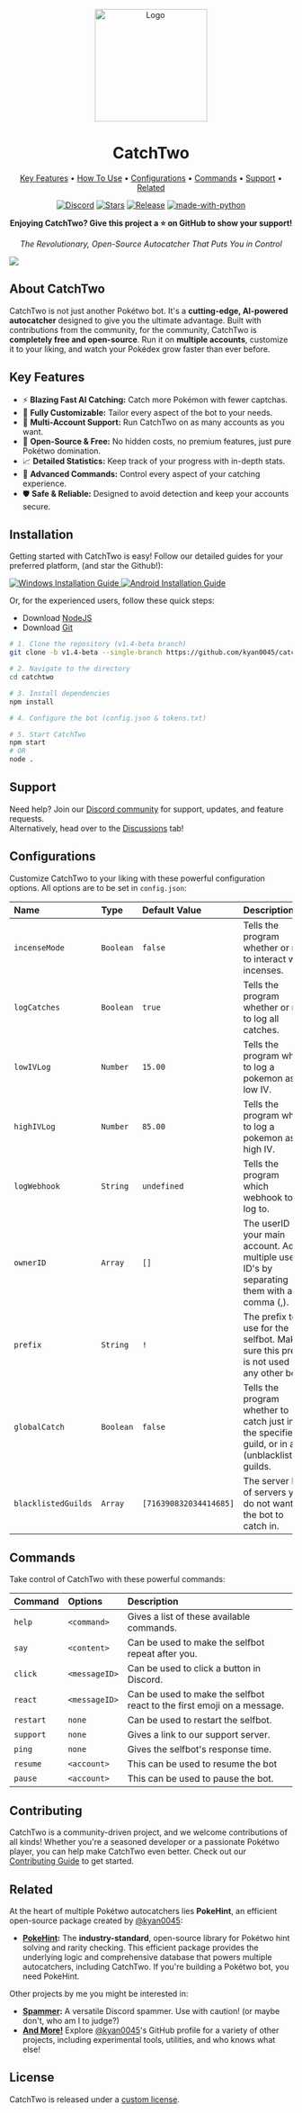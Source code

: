       
<!-- Badges (Top) -->
<p align="center">
  <a href="https://kyan.space"><img width="200px" src="https://res.cloudinary.com/dppthk8lt/image/upload/v1719331169/catchtwo_bjvlqi.png" alt="Logo"></a>
  <h1 align="center">CatchTwo</h1>
</p>


<p align="center">
  <a href="#key-features">Key Features</a> •
  <a href="#installation">How To Use</a> •
  <a href="#configurations">Configurations</a> •
  <a href="#commands">Commands</a> •
  <a href="#support">Support</a> •
  <a href="#related">Related</a>
</p>

  <p align="center">
  <a href="https://discord.gg/tXa2Hw5jHy"><img src="https://img.shields.io/discord/1133853334944632832?label=Discord&logo=discord&logoColor=white&style=for-the-badge" alt="Discord"></a>
  <a href="https://github.com/kyan0045/CatchTwo/stargazers"><img src="https://img.shields.io/github/stars/kyan0045/CatchTwo?style=for-the-badge&logo=github&color=blue" alt="Stars"></a>
  <a href="https://github.com/kyan0045/CatchTwo/releases"><img src="https://img.shields.io/github/v/release/kyan0045/CatchTwo?style=for-the-badge&logo=github" alt="Release"></a>
  <a href="https://www.nodejs.org/"><img src="https://img.shields.io/badge/node.js-339933?style=for-the-badge&logo=Node.js&logoColor=white" alt="made-with-python"></a>
</p>


<p align="center">
  <b>Enjoying CatchTwo? Give this project a ⭐ on GitHub to show your support!</b>
</p>

<!-- Title & Subtitle -->
<p align="center">
  <i>The Revolutionary, Open-Source Autocatcher That Puts You in Control</i>
</p>

<img src="https://res.cloudinary.com/dppthk8lt/image/upload/v1734823547/image_fx__4_cacczd.png">

<!-- About Section -->
<h2 align="">About CatchTwo</h2>
<p align="">
  CatchTwo is not just another Pokétwo bot. It's a <b>cutting-edge, AI-powered autocatcher</b> designed to give you the ultimate advantage. Built with contributions from the community, for the community, CatchTwo is <b>completely free and open-source</b>. Run it on <b>multiple accounts</b>, customize it to your liking, and watch your Pokédex grow faster than ever before.
</p>

<!-- Features Section -->
<h2 align="">Key Features</h2>
<p align="">
  <ul>
    <li>⚡ <b>Blazing Fast AI Catching:</b> Catch more Pokémon with fewer captchas.</li>
    <li>🔧 <b>Fully Customizable:</b> Tailor every aspect of the bot to your needs.</li>
    <li>👥 <b>Multi-Account Support:</b> Run CatchTwo on as many accounts as you want.</li>
    <li>💖 <b>Open-Source & Free:</b> No hidden costs, no premium features, just pure Pokétwo domination.</li>
    <li>📈 <b>Detailed Statistics:</b> Keep track of your progress with in-depth stats.</li>
    <li>🤖 <b>Advanced Commands:</b> Control every aspect of your catching experience.</li>
    <li>🛡️ <b>Safe & Reliable:</b> Designed to avoid detection and keep your accounts secure.</li>
  </ul>
</p>

<!-- Installation Section -->
<h2 align="">Installation</h2>
<p align="">
  Getting started with CatchTwo is easy! Follow our detailed guides for your preferred platform, (and star the Github!):
</p>
<p align="">
  <a href="https://youtu.be/Zfy2OQjAX3g">
    <img src="https://img.shields.io/badge/Windows-0078D6?style=for-the-badge&logo=windows&logoColor=white" alt="Windows Installation Guide">
  </a>
  <a href="https://discord.gg/tXa2Hw5jHy">
    <img src="https://img.shields.io/badge/Android-3DDC84?style=for-the-badge&logo=android&logoColor=white" alt="Android Installation Guide">
  </a>
 <!-- <a href="[LINK_TO_REPLIT_GUIDE]">
    <img src="https://img.shields.io/badge/Replit-F26207?style=for-the-badge&logo=replit&logoColor=white" alt="Replit Installation Guide">
  </a> -->
</p>
<p align="">Or, for the experienced users, follow these quick steps:</p>

- Download [NodeJS](https://nodejs.org/en/download)
- Download [Git](https://git-scm.com/downloads)

```bash
# 1. Clone the repository (v1.4-beta branch)
git clone -b v1.4-beta --single-branch https://github.com/kyan0045/catchtwo.git

# 2. Navigate to the directory
cd catchtwo

# 3. Install dependencies
npm install

# 4. Configure the bot (config.json & tokens.txt)

# 5. Start CatchTwo
npm start 
# OR
node .
```
<!-- Support Section -->
<h2 align="">Support</h2>
<p align="">
Need help? Join our <a href="https://discord.gg/tXa2Hw5jHy">Discord community</a> for support, updates, and feature requests.<br>
Alternatively, head over to the <a href="https://github.com/kyan0045/CatchTwo/discussions">Discussions</a> tab!
</p>

<!-- Configurations Section -->
<h2 align="">Configurations</h2>
<p align="">
  Customize CatchTwo to your liking with these powerful configuration options. All options are to be set in <code>config.json</code>:
</p>

| Name             | Type      | Default Value        | Description                                                                                                                   |
| :--------------- | :-------- | :------------------- | :---------------------------------------------------------------------------------------------------------------------------- |
| `incenseMode`    | `Boolean` | `false`              | Tells the program whether or not to interact with incenses.                                                                   |
| `logCatches`     | `Boolean` | `true`               | Tells the program whether or not to log all catches.                                                                          |
| `lowIVLog`       | `Number`  | `15.00`              | Tells the program when to log a pokemon as low IV.                                                                            |
| `highIVLog`      | `Number`  | `85.00`              | Tells the program when to log a pokemon as high IV.                                                                           |
| `logWebhook`     | `String`  | `undefined`          | Tells the program which webhook to log to.                                                                                    |
| `ownerID`        | `Array`   | `[]`                 | The userID of your main account. Add multiple user ID's by separating them with a comma (,).                                  |
| `prefix`         | `String`  | `!` | The prefix to use for the selfbot. Make sure this prefix is not used by any other bot. |
| `globalCatch`    | `Boolean` | `false`              | Tells the program whether to catch just in the specified guild, or in all (unblacklisted) guilds.                             |
| `blacklistedGuilds` | `Array`   | `[716390832034414685]` | The server IDs of servers you do not want the bot to catch in.                                                              |

<!-- Commands Section -->
<h2 align="">Commands</h2>
<p align="">
  Take control of CatchTwo with these powerful commands:
</p>

| Command   | Options         | Description                                                                  |
| :-------- | :-------------- | :--------------------------------------------------------------------------- |
| `help`    | `<command>`          | Gives a list of these available commands.                                    |
| `say`     | `<content>`     | Can be used to make the selfbot repeat after you.                             |
| `click`   | `<messageID>`   | Can be used to click a button in Discord.                                     |
| `react`   | `<messageID>`   | Can be used to make the selfbot react to the first emoji on a message.        |
| `restart` | `none`          | Can be used to restart the selfbot.                                           |
| `support` | `none`          | Gives a link to our support server.                                          |
| `ping`    | `none`          | Gives the selfbot's response time.                                            |
| `resume`  | `<account>`          | This can be used to resume the bot                        |
| `pause`  | `<account>`          | This can be used to pause the bot.                     |


<!-- Contributing Section -->
<h2 align="">Contributing</h2>
<p align="">
CatchTwo is a community-driven project, and we welcome contributions of all kinds! Whether you're a seasoned developer or a passionate Pokétwo player, you can help make CatchTwo even better. Check out our <a href="[LINK_TO_CONTRIBUTING_GUIDE]">Contributing Guide</a> to get started.
</p>

<!-- Related -->
<h2>Related</h2>
<p align="">
  At the heart of multiple Pokétwo autocatchers lies <b>PokeHint</b>, an efficient open-source package created by <a href="https://github.com/kyan0045"> @kyan0045</a>:
</p>

- **[PokeHint](https://github.com/kyan0045/pokehint):** The <b>industry-standard</b>, open-source library for Pokétwo hint solving and rarity checking. This efficient package provides the underlying logic and comprehensive database that powers multiple autocatchers, including CatchTwo. If you're building a Pokétwo bot, you need PokeHint.

<p align="">
  Other projects by me you might be interested in:
</p>

- **[Spammer](https://github.com/kyan0045/spammer):** A versatile Discord spammer. Use with caution! (or maybe don't, who am I to judge?)
- **[And More!](https://github.com/kyan0045?tab=repositories)** Explore <a href="https://github.com/kyan0045"> @kyan0045</a>'s GitHub profile for a variety of other projects, including experimental tools, utilities, and who knows what else!


<!-- License -->
<h2 align="">License</h2>
<p align="">
CatchTwo is released under a <a href="https://github.com/kyan0045/CatchTwo/blob/main/LICENSE">custom license</a>.
</p>
